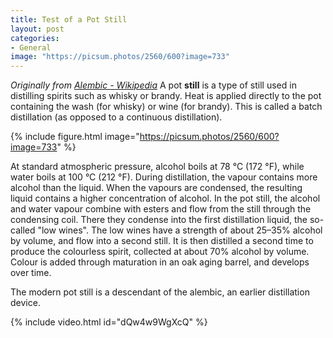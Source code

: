 ```yaml
---
title: Test of a Pot Still
layout: post
categories:
- General  
image: "https://picsum.photos/2560/600?image=733"
---
```


_Originally from [Alembic - Wikipedia](https://en.wikipedia.org/wiki/Alembic)_ A pot **still** is a type of still used in distilling spirits such as whisky or brandy. Heat is applied directly to the pot containing the wash (for whisky) or wine (for brandy). This is called a batch distillation (as opposed to a continuous distillation).

{% include figure.html image="https://picsum.photos/2560/600?image=733" %}

At standard atmospheric pressure, alcohol boils at 78 °C (172 °F), while water boils at 100 °C (212 °F). During distillation, the vapour contains more alcohol than the liquid. When the vapours are condensed, the resulting liquid contains a higher concentration of alcohol. In the pot still, the alcohol and water vapour combine with esters and flow from the still through the condensing coil. There they condense into the first distillation liquid, the so-called "low wines". The low wines have a strength of about 25–35% alcohol by volume, and flow into a second still. It is then distilled a second time to produce the colourless spirit, collected at about 70% alcohol by volume. Colour is added through maturation in an oak aging barrel, and develops over time.


The modern pot still is a descendant of the alembic, an earlier distillation device.

{% include video.html id="dQw4w9WgXcQ" %}
